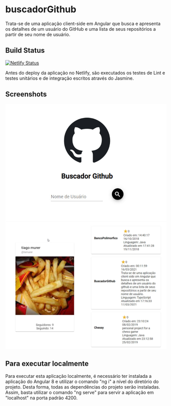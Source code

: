 # buscadorGithub
Trata-se de uma aplicação client-side em Angular que busca e apresenta os detalhes de um usuário do GitHub e uma lista de seus repositórios a partir de seu nome de usuário.

## Build Status

[![Netlify Status](https://api.netlify.com/api/v1/badges/09fe514d-c579-46a7-805b-05e9cef53627/deploy-status)](https://app.netlify.com/sites/distracted-allen-267d30/deploys)

Antes do deploy da aplicação no Netlify, são executados os testes de Lint e testes unitários e de integração escritos através do Jasmine.

## Screenshots

![Alt text](/buscadorGithub/src/assets/screenshots/screenshot2.jpg?raw=true "Página de Busca")
![Alt text](/buscadorGithub/src/assets/screenshots/screenshot1.jpg?raw=true "Resultados")

## Para executar localmente

Para executar esta aplicação localmente, é necessário ter instalada a aplicação do Angular 8 e utilizar o comando "ng i" a nível do diretório do projeto. Desta forma, todas as dependências do projeto serão instaladas. Assim, basta utilizar o comando "ng serve" para servir a aplicação em "localhost" na porta padrão 4200.
